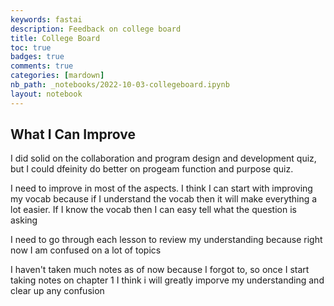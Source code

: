 ```yaml
---
keywords: fastai
description: Feedback on college board 
title: College Board 
toc: true 
badges: true
comments: true
categories: [mardown]
nb_path: _notebooks/2022-10-03-collegeboard.ipynb
layout: notebook
---
```


<!--
#################################################
### THIS FILE WAS AUTOGENERATED! DO NOT EDIT! ###
#################################################
# file to edit: _notebooks/2022-10-03-collegeboard.ipynb
-->

<div class="container" id="notebook-container">
        
<div class="cell border-box-sizing text_cell rendered"><div class="inner_cell">
<div class="text_cell_render border-box-sizing rendered_html">
<h2 id="What-I-Can-Improve">What I Can Improve<a class="anchor-link" href="#What-I-Can-Improve"> </a></h2><p>I did solid on the collaboration  and program design and development quiz, but I could dfeinity do better on progeam function and purpose quiz.</p>
<p>I need to improve in most of the aspects. I think I can start with improving my vocab because if I understand the vocab then it will make everything a lot easier. If I know the vocab then I can easy tell what the question is asking</p>
<p>I need to go through each lesson to review my understanding because right now I am confused on a lot of topics</p>
<p>I haven't taken much notes as of now because I forgot to, so once I start taking notes on chapter 1 I think i will greatly imporve my understanding and clear up any confusion</p>

</div>
</div>
</div>
</div>
 


